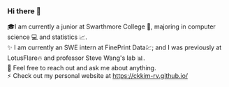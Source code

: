 ### Hi there 👋

<!--
**ckkim-rv/ckkim-rv** is a ✨ _special_ ✨ repository because its `README.md` (this file) appears on your GitHub profile.

Here are some ideas to get you started:

- 🔭 I’m currently working on ...
- 🌱 I’m currently learning ...
- 👯 I’m looking to collaborate on ...
- 🤔 I’m looking for help with ...
- 💬 Ask me about ...
- 📫 How to reach me: ...
- 😄 Pronouns: ...
- ⚡ Fun fact: ...
-->

🎓I am currently a junior at Swarthmore College 🏫, majoring in computer science 💻 and statistics 📈.  
✨ I am currently an SWE intern at FinePrint Data💹; and I was previously at LotusFlare🔥 and professor Steve Wang's lab 📊.  
💬 Feel free to reach out and ask me about anything.  
⚡ Check out my personal website at https://ckkim-rv.github.io/

